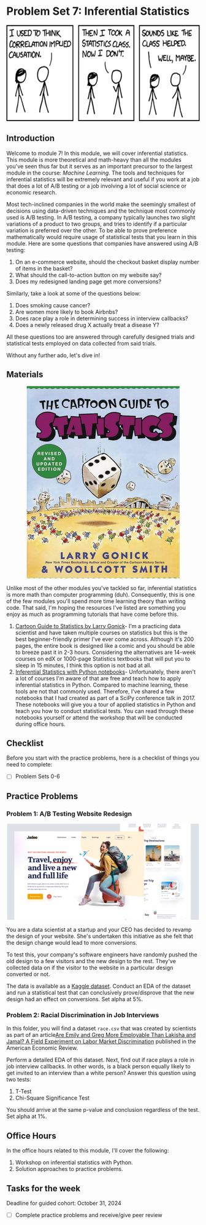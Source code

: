 # Problem Set 7: Inferential Statistics

<div align="center">
    <img src="../images/correlation.png" height="250">
</div>

## Introduction

Welcome to module 7! In this module, we will cover inferential statistics. This module is more theoretical and math-heavy than all the modules you've seen thus far but it serves as an important precursor to the largest module in the course: *Machine Learning*. The tools and techniques for inferential statistics will be extremely relevant and useful if you work at a job that does a lot of A/B testing or a job involving a lot of social science or economic research.

Most tech-inclined companies in the world make the seemingly smallest of decisions using data-driven techniques and the technique most commonly used is A/B testing. In A/B testing, a company typically launches two slight variations of a product to two groups, and tries to identify if a particular variation is preferred over the other. To be able to prove preference mathematically would require usage of statistical tests that you learn in this module. Here are some questions that companies have answered using A/B testing:

1. On an e-commerce website, should the checkout basket display number of items in the basket?
2. What should the call-to-action button on my website say?
3. Does my redesigned landing page get more conversions?

Similarly, take a look at some of the questions below:
1. Does smoking cause cancer?
2. Are women more likely to book Airbnbs?
3. Does race play a role in determining success in interview callbacks?
4. Does a newly released drug X actually treat a disease Y?

All these questions too are answered through carefully designed trials and statistical tests employed on data collected from said trials.

Without any further ado, let's dive in!

## Materials

<div align="center">
    <img src="../images/gonick.jpg" height="500">
</div>


Unlike most of the other modules you've tackled so far, inferential statistics is more math than computer programming (duh). Consequently, this is one of the few modules you'll spend more time learning theory than writing code. That said, I'm hoping the resources I've listed are something you enjoy as much as programming tutorials that have come before this.

1. [Cartoon Guide to Statistics by Larry Gonick](https://www.amazon.com/Cartoon-Guide-Statistics-Larry-Gonick/dp/0062731025/)- I'm a practicing data scientist and have taken multiple courses on statistics but this is the best beginner-friendly primer I've ever come across. Although it's 200 pages, the entire book is designed like a comic and you should be able to breeze past it in 2-3 hours. Considering the alternatives are 14-week courses on edX or 1000-page Statistics textbooks that will put you to sleep in 15 minutes, I think this option is not bad at all.
2. [Inferential Statistics with Python notebooks](https://github.com/rounakbanik/inferential_stats_pycon)- Unfortunately, there aren't a lot of courses I'm aware of that are free and teach how to apply inferential statistics in Python. Compared to machine learning, these tools are not that commonly used. Therefore, I've shared a few notebooks that I had created as part of a SciPy conference talk in 2017. These notebooks will give you a tour of applied statistics in Python and teach you how to conduct statistical tests. You can read through these notebooks yourself or attend the workshop that will be conducted during office hours.

## Checklist

Before you start with the practice problems, here is a checklist of things you need to complete:
- [ ] Problem Sets 0-6

## Practice Problems

### Problem 1: A/B Testing Website Redesign

<div align="center">
    <img src="../images/landing.png" height="250">
</div>


You are a data scientist at a startup and your CEO has decided to revamp the design of your website. She's undertaken this initiative as she felt that the design change would lead to more conversions.

To test this, your company's software engineers have randomly pushed the old design to a few visitors and the new design to the rest. They've collected data on if the visitor to the website in a particular design converted or not.

The data is available as a [Kaggle dataset](https://www.kaggle.com/datasets/zhangluyuan/ab-testing). Conduct an EDA of the dataset and run a statistical test that can conclusively prove/disprove that the new design had an effect on conversions. Set alpha at 5%.

### Problem 2: Racial Discrimination in Job Interviews

In this folder, you will find a dataset `race.csv` that was created by scientists as part of an article[Are Emily and Greg More Employable Than Lakisha and Jamal? A Field Experiment on Labor Market Discrimination](https://www.aeaweb.org/articles?id=10.1257/0002828042002561) published in the American Economic Review.

Perform a detailed EDA of this dataset. Next, find out if race plays a role in job interview callbacks. In other words, is a black person equally likely to get invited to an interview than a white person? Answer this question using two tests:
1. T-Test
2. Chi-Square Significance Test

You should arrive at the same p-value and conclusion regardless of the test. Set alpha at 1%.

## Office Hours

In the office hours related to this module, I'll cover the following:
1. Workshop on inferential statistics with Python.
2. Solution approaches to practice problems.

## Tasks for the week

Deadline for guided cohort: October 31, 2024

- [ ] Complete practice problems and receive/give peer review